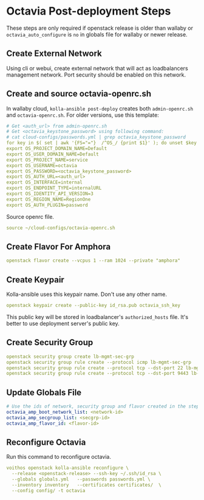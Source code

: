 # Octavia Post-deployment Steps
These steps are only required if openstack release is older than wallaby or
`octavia_auto_configure` is `no` in globals file for wallaby or newer release.
## Create External Network
Using cli or webui, create external network that will act as loadbalancers management network.
Port security should be enabled on this network.

## Create and source octavia-openrc.sh
In wallaby cloud, `kolla-ansible post-deploy` creates both `admin-openrc.sh` 
and `octavia-openrc.sh`. For older versions, use this template:
```yaml
# Get <auth_url> from admin-openrc.sh
# Get <octavia_keystone_password> using following command:
# cat cloud-configs/passwords.yml | grep octavia_keystone_password
for key in $( set | awk '{FS="="}  /^OS_/ {print $1}' ); do unset $key ; done
export OS_PROJECT_DOMAIN_NAME=Default
export OS_USER_DOMAIN_NAME=Default
export OS_PROJECT_NAME=service
export OS_USERNAME=octavia
export OS_PASSWORD=<octavia_keystone_password>
export OS_AUTH_URL=<auth_url>
export OS_INTERFACE=internal
export OS_ENDPOINT_TYPE=internalURL
export OS_IDENTITY_API_VERSION=3
export OS_REGION_NAME=RegionOne
export OS_AUTH_PLUGIN=password
```
Source openrc file.
```yaml
source ~/cloud-configs/octavia-openrc.sh
```

## Create Flavor For Amphora
```yaml
openstack flavor create --vcpus 1 --ram 1024 --private "amphora"
```

## Create Keypair
Kolla-ansible uses this keypair name. Don't use any other name.
```yaml
openstack keypair create --public-key id_rsa.pub octavia_ssh_key
```
This public key will be stored in loadbalancer's `authorized_hosts` file.
It's better to use deployment server's public key.

## Create Security Group
```yaml
openstack security group create lb-mgmt-sec-grp
openstack security group rule create --protocol icmp lb-mgmt-sec-grp
openstack security group rule create --protocol tcp --dst-port 22 lb-mgmt-sec-grp
openstack security group rule create --protocol tcp --dst-port 9443 lb-mgmt-sec-grp
```

## Update Globals File
```yaml
# Use the ids of network, security group and flavor created in the steps above.
octavia_amp_boot_network_list: <network-id>
octavia_amp_secgroup_list: <secgrp-id>
octavia_amp_flavor_id: <flavor-id>
```

## Reconfigure Octavia
Run this command to reconfigure octavia.
```yaml
voithos openstack kolla-ansible reconfigure \
  --release <openstack-release> --ssh-key ~/.ssh/id_rsa \
  --globals globals.yml   --passwords passwords.yml \
  --inventory inventory   --certificates certificates/  \
  --config config/ -t octavia
```
